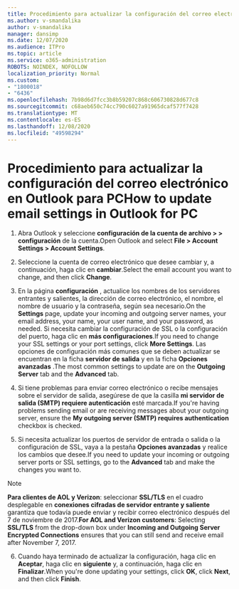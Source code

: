 ```yaml
---
title: Procedimiento para actualizar la configuración del correo electrónico en Outlook para PC
ms.author: v-smandalika
author: v-smandalika
manager: dansimp
ms.date: 12/07/2020
ms.audience: ITPro
ms.topic: article
ms.service: o365-administration
ROBOTS: NOINDEX, NOFOLLOW
localization_priority: Normal
ms.custom:
- "1800018"
- "6436"
ms.openlocfilehash: 7b98d6d7fcc3b8b59207c868c606730828d677c8
ms.sourcegitcommit: c68aeb650c74cc790c6027a91965dcaf577f7428
ms.translationtype: MT
ms.contentlocale: es-ES
ms.lasthandoff: 12/08/2020
ms.locfileid: "49598294"
---
```

# <a name="how-to-update-email-settings-in-outlook-for-pc"></a><span data-ttu-id="d2f9d-102">Procedimiento para actualizar la configuración del correo electrónico en Outlook para PC</span><span class="sxs-lookup"><span data-stu-id="d2f9d-102">How to update email settings in Outlook for PC</span></span>

1. <span data-ttu-id="d2f9d-103">Abra Outlook y seleccione **configuración de la cuenta de archivo > > configuración** de la cuenta.</span><span class="sxs-lookup"><span data-stu-id="d2f9d-103">Open Outlook and select **File > Account Settings > Account Settings**.</span></span>

2. <span data-ttu-id="d2f9d-104">Seleccione la cuenta de correo electrónico que desee cambiar y, a continuación, haga clic en **cambiar**.</span><span class="sxs-lookup"><span data-stu-id="d2f9d-104">Select the email account you want to change, and then click **Change**.</span></span> 

3. <span data-ttu-id="d2f9d-105">En la página **configuración** , actualice los nombres de los servidores entrantes y salientes, la dirección de correo electrónico, el nombre, el nombre de usuario y la contraseña, según sea necesario.</span><span class="sxs-lookup"><span data-stu-id="d2f9d-105">On the **Settings** page, update your incoming and outgoing server names, your email address, your name, your user name, and your password, as needed.</span></span> <span data-ttu-id="d2f9d-106">Si necesita cambiar la configuración de SSL o la configuración del puerto, haga clic en **más configuraciones**.</span><span class="sxs-lookup"><span data-stu-id="d2f9d-106">If you need to change your SSL settings or your port settings, click **More Settings**.</span></span> <span data-ttu-id="d2f9d-107">Las opciones de configuración más comunes que se deben actualizar se encuentran en la ficha **servidor de salida** y en la ficha **Opciones avanzadas** .</span><span class="sxs-lookup"><span data-stu-id="d2f9d-107">The most common settings to update are on the **Outgoing Server** tab and the **Advanced** tab.</span></span>

4. <span data-ttu-id="d2f9d-108">Si tiene problemas para enviar correo electrónico o recibe mensajes sobre el servidor de salida, asegúrese de que la casilla **mi servidor de salida (SMTP) requiere autenticación** esté marcada.</span><span class="sxs-lookup"><span data-stu-id="d2f9d-108">If you're having problems sending email or are receiving messages about your outgoing server, ensure the **My outgoing server (SMTP) requires authentication** checkbox is checked.</span></span>

5. <span data-ttu-id="d2f9d-109">Si necesita actualizar los puertos de servidor de entrada o salida o la configuración de SSL, vaya a la pestaña **Opciones avanzadas** y realice los cambios que desee.</span><span class="sxs-lookup"><span data-stu-id="d2f9d-109">If you need to update your incoming or outgoing server ports or SSL settings, go to the **Advanced** tab and make the changes you want to.</span></span>

> [!NOTE]
> <span data-ttu-id="d2f9d-110">**Para clientes de AOL y Verizon**: seleccionar **SSL/TLS** en el cuadro desplegable en **conexiones cifradas de servidor entrante y saliente** garantiza que todavía puede enviar y recibir correo electrónico después del 7 de noviembre de 2017.</span><span class="sxs-lookup"><span data-stu-id="d2f9d-110">**For AOL and Verizon customers**: Selecting **SSL/TLS** from the drop-down box under **Incoming and Outgoing Server Encrypted Connections** ensures that you can still send and receive email after November 7, 2017.</span></span>

6. <span data-ttu-id="d2f9d-111">Cuando haya terminado de actualizar la configuración, haga clic en **Aceptar**, haga clic en **siguiente** y, a continuación, haga clic en **Finalizar**.</span><span class="sxs-lookup"><span data-stu-id="d2f9d-111">When you're done updating your settings, click **OK**, click **Next**, and then click **Finish**.</span></span>


